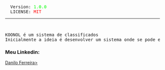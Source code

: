 <!-- Sistema desenvolvido por Danilo de Andrade Ferreira Sousa, em 18 de agosto de 2022 -->
<pre>
  Version: <span style="color:#00FF00;">1.0.0</span>
  LICENSE: <span style="color:FF0000;">MIT</span>
</pre>
<hr/>
<br/>
 
<pre>KOONOL é um sistema de classificados
Inicialmente a ideia é desenvolver um sistema onde se pode encontrar diferentes tipos de produtos para comprar
</pre>

<h3>Meu Linkedin:</h3>
<a href="https://www.linkedin.com/in/danilo-ferreira-ba748b160/">Danilo Ferreira></a>
